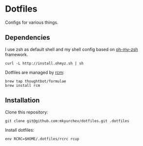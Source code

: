 Dotfiles
========

Configs for various things.

Dependencies
------------

I use zsh as default shell and my shell config based on [oh-my-zsh](https://github.com/robbyrussell/oh-my-zsh) framework.

```
curl -L http://install.ohmyz.sh | sh
```

Dotfiles are managed by [rcm](https://github.com/thoughtbot/rcm):

```
brew tap thoughtbot/formulae
brew install rcm
```

Installation
------------

Clone this repository:

```
git clone git@github.com:mkyurchev/dotfiles.git .dotfiles
```

Install dotfiles:

```
env RCRC=$HOME/.dotfiles/rcrc rcup
```
